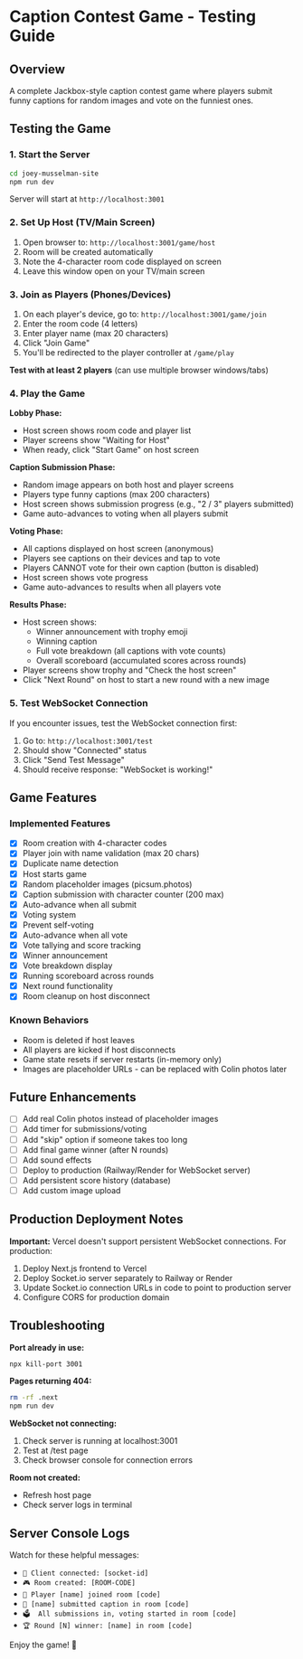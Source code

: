 # Caption Contest Game - Testing Guide

## Overview
A complete Jackbox-style caption contest game where players submit funny captions for random images and vote on the funniest ones.

## Testing the Game

### 1. Start the Server
```bash
cd joey-musselman-site
npm run dev
```

Server will start at `http://localhost:3001`

### 2. Set Up Host (TV/Main Screen)
1. Open browser to: `http://localhost:3001/game/host`
2. Room will be created automatically
3. Note the 4-character room code displayed on screen
4. Leave this window open on your TV/main screen

### 3. Join as Players (Phones/Devices)
1. On each player's device, go to: `http://localhost:3001/game/join`
2. Enter the room code (4 letters)
3. Enter player name (max 20 characters)
4. Click "Join Game"
5. You'll be redirected to the player controller at `/game/play`

**Test with at least 2 players** (can use multiple browser windows/tabs)

### 4. Play the Game

**Lobby Phase:**
- Host screen shows room code and player list
- Player screens show "Waiting for Host"
- When ready, click "Start Game" on host screen

**Caption Submission Phase:**
- Random image appears on both host and player screens
- Players type funny captions (max 200 characters)
- Host screen shows submission progress (e.g., "2 / 3" players submitted)
- Game auto-advances to voting when all players submit

**Voting Phase:**
- All captions displayed on host screen (anonymous)
- Players see captions on their devices and tap to vote
- Players CANNOT vote for their own caption (button is disabled)
- Host screen shows vote progress
- Game auto-advances to results when all players vote

**Results Phase:**
- Host screen shows:
  - Winner announcement with trophy emoji
  - Winning caption
  - Full vote breakdown (all captions with vote counts)
  - Overall scoreboard (accumulated scores across rounds)
- Player screens show trophy and "Check the host screen"
- Click "Next Round" on host to start a new round with a new image

### 5. Test WebSocket Connection
If you encounter issues, test the WebSocket connection first:
1. Go to: `http://localhost:3001/test`
2. Should show "Connected" status
3. Click "Send Test Message"
4. Should receive response: "WebSocket is working!"

## Game Features

### Implemented Features
- [x] Room creation with 4-character codes
- [x] Player join with name validation (max 20 chars)
- [x] Duplicate name detection
- [x] Host starts game
- [x] Random placeholder images (picsum.photos)
- [x] Caption submission with character counter (200 max)
- [x] Auto-advance when all submit
- [x] Voting system
- [x] Prevent self-voting
- [x] Auto-advance when all vote
- [x] Vote tallying and score tracking
- [x] Winner announcement
- [x] Vote breakdown display
- [x] Running scoreboard across rounds
- [x] Next round functionality
- [x] Room cleanup on host disconnect

### Known Behaviors
- Room is deleted if host leaves
- All players are kicked if host disconnects
- Game state resets if server restarts (in-memory only)
- Images are placeholder URLs - can be replaced with Colin photos later

## Future Enhancements
- [ ] Add real Colin photos instead of placeholder images
- [ ] Add timer for submissions/voting
- [ ] Add "skip" option if someone takes too long
- [ ] Add final game winner (after N rounds)
- [ ] Add sound effects
- [ ] Deploy to production (Railway/Render for WebSocket server)
- [ ] Add persistent score history (database)
- [ ] Add custom image upload

## Production Deployment Notes
**Important:** Vercel doesn't support persistent WebSocket connections. For production:
1. Deploy Next.js frontend to Vercel
2. Deploy Socket.io server separately to Railway or Render
3. Update Socket.io connection URLs in code to point to production server
4. Configure CORS for production domain

## Troubleshooting

**Port already in use:**
```bash
npx kill-port 3001
```

**Pages returning 404:**
```bash
rm -rf .next
npm run dev
```

**WebSocket not connecting:**
1. Check server is running at localhost:3001
2. Test at /test page
3. Check browser console for connection errors

**Room not created:**
- Refresh host page
- Check server logs in terminal

## Server Console Logs
Watch for these helpful messages:
- `🔌 Client connected: [socket-id]`
- `🎮 Room created: [ROOM-CODE]`
- `👤 Player [name] joined room [code]`
- `💬 [name] submitted caption in room [code]`
- `🗳️  All submissions in, voting started in room [code]`
- `🏆 Round [N] winner: [name] in room [code]`

Enjoy the game! 🎉
